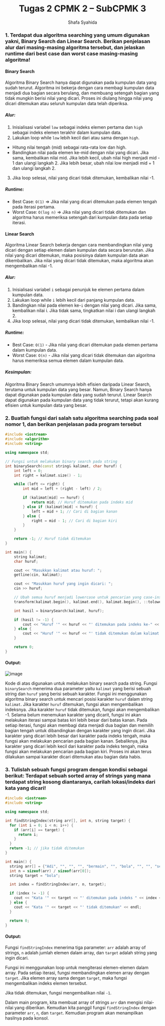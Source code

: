 # <h1 align="center">Tugas 2 CPMK 2 – SubCPMK 3 </h1>
<p align="center">Shafa Syahida</p>

### 1. Terdapat dua algoritma searching yang umum digunakan yakni, Binary Search dan Linear Search. Berikan penjelasan alur dari masing-masing algoritma tersebut, dan jelaskan runtime dari best case dan worst case masing-masing algoritma!   

#### Binary Search
Algoritma Binary Search hanya dapat digunakan pada kumpulan data yang sudah terurut. Algoritma ini bekerja dengan cara membagi kumpulan data menjadi dua bagian secara berulang, dan membuang setengah bagian yang tidak mungkin berisi nilai yang dicari. Proses ini diulang hingga nilai yang dicari ditemukan atau seluruh kumpulan data telah diperiksa.

##### Alur:
1. Inisialisasi variabel ```low``` sebagai indeks elemen pertama dan ```high``` sebagai indeks elemen terakhir dalam kumpulan data.
2. Lakukan loop while ```low``` lebih kecil dari atau sama dengan ```high```.
- Hitung nilai tengah (mid) sebagai rata-rata low dan high.
- Bandingkan nilai pada elemen ke-mid dengan nilai yang dicari.
Jika sama, kembalikan nilai mid.
Jika lebih kecil, ubah nilai high menjadi mid - 1 dan ulangi langkah 2.
Jika lebih besar, ubah nilai low menjadi mid + 1 dan ulangi langkah 2.
3. Jika loop selesai, nilai yang dicari tidak ditemukan, kembalikan nilai -1.

##### Runtime:
- Best Case: ```O(1)``` => Jika nilai yang dicari ditemukan pada elemen tengah pada iterasi pertama.
- Worst Case: ```O(log n)``` => Jika nilai yang dicari tidak ditemukan dan algoritma harus memeriksa setengah dari kumpulan data pada setiap iterasi.

#### Linear Search
Algoritma Linear Search bekerja dengan cara membandingkan nilai yang dicari dengan setiap elemen dalam kumpulan data secara berurutan. Jika nilai yang dicari ditemukan, maka posisinya dalam kumpulan data akan dikembalikan. Jika nilai yang dicari tidak ditemukan, maka algoritma akan mengembalikan nilai -1.

##### Alur:
1. Inisialisasi variabel ```i``` sebagai penunjuk ke elemen pertama dalam kumpulan data.
2. Lakukan loop while ```i``` lebih kecil dari panjang kumpulan data.
3. Bandingkan nilai pada elemen ke-```i``` dengan nilai yang dicari.
Jika sama, kembalikan nilai i.
Jika tidak sama, tingkatkan nilai i dan ulangi langkah 2.
4. Jika loop selesai, nilai yang dicari tidak ditemukan, kembalikan nilai -1.

##### Runtime:
- Best Case: ```O(1)``` - Jika nilai yang dicari ditemukan pada elemen pertama dalam kumpulan data.
- Worst Case: ```O(n)``` - Jika nilai yang dicari tidak ditemukan dan algoritma harus memeriksa semua elemen dalam kumpulan data.

##### Kesimpulan:

Algoritma Binary Search umumnya lebih efisien daripada Linear Search, terutama untuk kumpulan data yang besar. Namun, Binary Search hanya dapat digunakan pada kumpulan data yang sudah terurut. Linear Search dapat digunakan pada kumpulan data yang tidak terurut, tetapi akan kurang efisien untuk kumpulan data yang besar.

### 2. Buatlah fungsi dari salah satu algoritma searching pada soal nomor 1, dan berikan penjelasan pada program tersebut  

```C++
#include <iostream>
#include <algorithm>
#include <string>

using namespace std;

// Fungsi untuk melakukan binary search pada string
int binarySearch(const string& kalimat, char huruf) {
    int left = 0;
    int right = kalimat.size() - 1;

    while (left <= right) {
        int mid = left + (right - left) / 2;

        if (kalimat[mid] == huruf) {
            return mid; // Huruf ditemukan pada indeks mid
        } else if (kalimat[mid] < huruf) {
            left = mid + 1; // Cari di bagian kanan
        } else {
            right = mid - 1; // Cari di bagian kiri
        }
    }

    return -1; // Huruf tidak ditemukan
}

int main() {
    string kalimat;
    char huruf;

    cout << "Masukkan kalimat atau huruf: ";
    getline(cin, kalimat);

    cout << "Masukkan huruf yang ingin dicari: ";
    cin >> huruf;

    // Ubah semua huruf menjadi lowercase untuk pencarian yang case-insensitive
    transform(kalimat.begin(), kalimat.end(), kalimat.begin(), ::tolower);

    int hasil = binarySearch(kalimat, huruf);

    if (hasil != -1) {
        cout << "Huruf '" << huruf << "' ditemukan pada indeks ke-" << hasil << endl;
    } else {
        cout << "Huruf '" << huruf << "' tidak ditemukan dalam kalimat atau huruf yang diinput." << endl;
    }

    return 0;
}
```
#### Output:
![image](https://github.com/shafasyahii/Praktikum-Struktur-Data-Assignment/assets/162096931/29f55d58-d38c-4192-9cdb-f6df23fbd639)

Kode di atas digunakan untuk melakukan binary search pada string. Fungsi ```binarySearch``` menerima dua parameter yaitu ```kalimat``` yang berisi sebuah string dan ```huruf``` yang berisi sebuah karakter. Fungsi ini menggunakan algoritma binary search untuk mencari posisi karakter ```huruf``` dalam string ```kalimat```. Jika karakter ```huruf``` ditemukan, fungsi akan mengembalikan indeksnya. Jika karakter ```huruf``` tidak ditemukan, fungsi akan mengembalikan -1. Selama belum menemukan karakter yang dicarit, fungsi ini akan melakukan iterasi sampai batas kiri lebih besar dari batas kanan. Pada setiap iterasi, fungsi akan membagi data menjadi dua bagian dan memilih bagian tengah untuk dibandingkan dengan karakter yang ingin dicari. Jika karakter yang dicari lebih besar dari karakter pada indeks tengah, maka fungsi akan melakukan pencarian pada bagian kanan. Sebaliknya, jika karakter yang dicari lebih kecil dari karakter pada indeks tengah, maka fungsi akan melakukan pencarian pada bagian kiri. Proses ini akan terus dilakukan sampai karakter dicari ditemukan atau bagian data habis.

### 3. Tulislah sebuah fungsi program dengan kondisi sebagai berikut: Terdapat sebuah sorted array of strings yang mana terdapat string kosong diantaranya, carilah lokasi/indeks dari kata yang dicari! 

```C++
#include <iostream>
#include <string>

using namespace std;

int findStringIndex(string arr[], int n, string target) {
  for (int i = 0; i < n; i++) {
    if (arr[i] == target) {
      return i;
    }
  }
  return -1; // jika tidak ditemukan
}

int main() {
  string arr[] = {"Adi", "", "", "", "bermain", "", "bola", "", "", "sedang"};
  int n = sizeof(arr) / sizeof(arr[0]);
  string target = "bola";

  int index = findStringIndex(arr, n, target);

  if (index != -1) {
    cout << "Kata '" << target << "' ditemukan pada indeks " << index << endl;
  } else {
    cout << "Kata '" << target << "' tidak ditemukan" << endl;
  }

  return 0;
}
```
#### Output:


Fungsi ```findStringIndex``` menerima tiga parameter: ```arr``` adalah array of strings, ```n``` adalah jumlah elemen dalam array, dan ```target``` adalah string yang ingin dicari.

Fungsi ini menggunakan loop untuk mengiterasi elemen-elemen dalam array. Pada setiap iterasi, fungsi membandingkan elemen array dengan ```target```. Jika elemen array sama dengan ```target```, maka fungsi mengembalikan indeks elemen tersebut.

Jika tidak ditemukan, fungsi mengembalikan nilai ```-1```.

Dalam main program, kita membuat array of strings ```arr``` dan mengisi nilai-nilai yang diberikan. Kemudian kita panggil fungsi ```findStringIndex``` dengan parameter ```arr```, ```n```, dan ```target```. Kemudian program akan menampilkan hasilnya pada konsol.